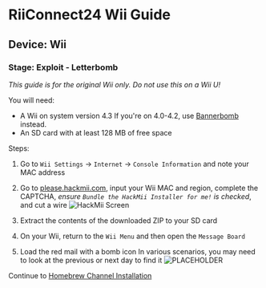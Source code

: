 # RiiConnect24 Wii Guide
## Device: Wii
### Stage: Exploit - Letterbomb

<i class="notice--danger">This guide is for the original Wii only. Do not use this on a Wii U!</i>

You will need:
- A Wii on system version 4.3
   If you're on 4.0-4.2, use [Bannerbomb](Bannerbomb) instead.
- An SD card with at least 128 MB of free space

Steps:
1. Go to `Wii Settings` -> `Internet` -> `Console Information` and note your MAC address
2. Go to [please.hackmii.com](http://please.hackmii.com), input your Wii MAC and region, complete the CAPTCHA, *ensure `Bundle the HackMii Installer for me!` is checked*, and cut a wire
![HackMii Screen](/images/Wii/LetterBomb-PC.png)

3. Extract the contents of the downloaded ZIP to your SD card
4. On your Wii, return to the `Wii Menu` and then open the `Message Board`
5. Load the red mail with a bomb icon
   In various scenarios, you may need to look at the previous or next day to find it
![PLACEHOLDER](http://placehold.it/350x150?text=Bomb+WiiMenu)

<div class="notice">Continue to <a href="HBC">Homebrew Channel Installation</a></div>
